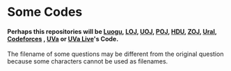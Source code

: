 # Some Codes
#### **Perhaps this repositories will be [Luogu](https://www.luogu.org), [LOJ](https://loj.ac), [UOJ](https://uoj.ac), [POJ](http://poj.org), [HDU](http://acm.hdu.edu.cn), [ZOJ](http://acm.zju.edu.cn/onlinejudge), [Ural](http://acm.timus.ru), [Codeforces](http://codeforces.com) , [UVa](https://uva.onlinejudge.org) or [UVa Live](https://icpcarchive.ecs.baylor.edu)'s Code.**

The filename of some questions may be different from the original question because some characters cannot be used as filenames.
